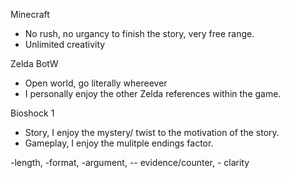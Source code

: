 Minecraft
- No rush, no urgancy to finish the story, very free range.
- Unlimited creativity

Zelda BotW
- Open world, go literally whereever
- I personally enjoy the other Zelda references within the game.

Bioshock 1
- Story, I enjoy the mystery/ twist to the motivation of the story.
- Gameplay, I enjoy the mulitple endings factor.


-length, -format, -argument, -- evidence/counter, - clarity
